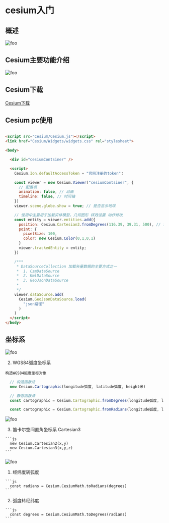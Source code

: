 # cesium入门

## 概述

  <img :src="$withBase('/gis//cesium/1.png')" alt="foo">

## Cesium主要功能介绍

  <img :src="$withBase('/gis//cesium/2.png')" alt="foo">

## Cesium下载

[Cesium下载](https://cesium.com/platform/cesiumjs/)

## Cesium pc使用

```html

<script src="Cesium/Cesium.js"></script>
<link href="Cesium/Widgets/widgets.css" rel="stylesheet">

<body>

  <div id="cesiumContsiner" />

  <script>
    Cesium.Ion.defaultAccessToken = "官网注册的token"；

    const viewer = new Cesium.Viewer("cesiumContsiner", {
      // 配置项
      animation: false, // 动画
      timeline: false, // 时间轴
    })
    viewer.scene.globe.show = true; // 是否显示地球

    // 使用中主要用于加载实体模型，几何图形 样效设置 动作修改
    const entity = viewer.entities.add({
      position: Cesium.Cartesian3.fromDegrees(116.39, 39.31, 500), // 设置默认相机为止 经度 维度 高度
      point: {
        pixelSize: 100,
        color: new Cesium.Color(0,1,0,1)
      }
      viewer.trackedEntity = entity;
    })

    /***
     * DataSourceCollection 加载矢量数据的主要方式之一
     *  1. CzmDataSource
     *  2. KmlDataSource
     *  3. GeoJsonDataSource
     * 
     */
    viewer.dataSource.add(
      Cesium.GeoJsonDataSource.load(
        "json路径"
      )
    )
  </script>
</body>
```

## 坐标系

  <img :src="$withBase('/gis//cesium/3.png')" alt="foo">

  2. WGS84弧度坐标系

    构造WGS84弧度坐标对象

  ```js
    // 构造函数法
    new Cesium.Cartographic(longitude弧度, latitude弧度, height米)

    // 静态函数法
    const cartographic = Cesium.Cartographic.fromDegrees(longitude弧度, latitude弧度, height米)

    const cartographic = Cesium.Cartographic.fromRadians(longitude弧度, latitude弧度, height米)
  ```
  
  <img :src="$withBase('/gis//cesium/5.png')" alt="foo">

  3. 笛卡尔空间直角坐标系 Cartesian3

    ```js
      new Cesium.Cartesian2(x,y)
      new Cesium.Cartesian3(x,y,z)
    ```

  <img :src="$withBase('/gis//cesium/4.png')" alt="foo">

  1. 经纬度转弧度

    ```js
      const radians = Cesium.CesiumMath.toRadians(degrees)
    ```

  2. 弧度转经纬度

    ```js
      const degrees = Cesium.CesiumMath.toDegrees(radians)
    ```
